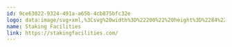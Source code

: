 ```yaml
---
id: 9ce63022-9324-491a-a65b-4cb875bfc32e
logo: data:image/svg+xml,%3Csvg%20width%3D%22200%22%20height%3D%2284%22%20viewBox%3D%220%200%20200%2084%22%20fill%3D%22none%22%20xmlns%3D%22http%3A%2F%2Fwww.w3.org%2F2000%2Fsvg%22%3E%0A%3Cpath%20d%3D%22M35%2028.0176L63.9434%2022L80.1444%2029.6105V31.9113L63.9434%2026.2477L35%2030.4954V28.0176Z%22%20fill%3D%22black%22%2F%3E%0A%3Cpath%20d%3D%22M35.0026%2031.9136L62.2355%2027.8429L80.1471%2033.1525V35.4534L62.2355%2031.9136L35.0026%2034.9224V31.9136Z%22%20fill%3D%22black%22%2F%3E%0A%3Cpath%20d%3D%22M60.225%2033.8611L35.0026%2036.3389V39.1707L60.225%2037.5778L80.1471%2039.1707V36.6929L60.225%2033.8611Z%22%20fill%3D%22black%22%2F%3E%0A%3Cpath%20d%3D%22M35.0026%2040.5845L57.5054%2040.0535L80.1471%2040.5845V43.0623L57.5054%2043.9473L35.0026%2043.0623V40.5845Z%22%20fill%3D%22black%22%2F%3E%0A%3Cpath%20d%3D%22M55.7545%2046.2493L35.0026%2044.4794V46.7803L55.7545%2050.1431L80.1471%2047.1343V44.4794L55.7545%2046.2493Z%22%20fill%3D%22black%22%2F%3E%0A%3Cpath%20d%3D%22M35.0026%2048.1952L53.5375%2052.266L80.1471%2048.9032V51.735L53.5375%2055.8057L35.0026%2050.6731V48.1952Z%22%20fill%3D%22black%22%2F%3E%0A%3Cpath%20d%3D%22M51.5189%2057.7523L35.0026%2051.7347V54.2125L51.5189%2062L80.1471%2055.8054V53.3276L51.5189%2057.7523Z%22%20fill%3D%22black%22%2F%3E%0A%3Cpath%20d%3D%22M87.5799%2037.0374H85.3538C85.3704%2037.6198%2085.4701%2038.1294%2085.6362%2038.5952C85.8023%2039.0611%2086.0681%2039.4396%2086.4004%2039.7599C86.7327%2040.0802%2087.1646%2040.3277%2087.6796%2040.5024C88.178%2040.6771%2088.7927%2040.7645%2089.4905%2040.7645C90.0885%2040.7645%2090.6368%2040.6917%2091.1185%2040.5316C91.6003%2040.386%2092.0157%2040.1676%2092.3479%2039.8764C92.6802%2039.5998%2092.9294%2039.2649%2093.1121%2038.8573C93.2782%2038.4642%2093.3779%2038.0274%2093.3779%2037.5324C93.3779%2036.9792%2093.245%2036.5133%2092.9792%2036.1639C92.7134%2035.8145%2092.3645%2035.5379%2091.9658%2035.3049C91.5671%2035.0866%2091.1352%2034.9119%2090.67%2034.7663C90.2048%2034.6207%2089.7563%2034.4751%2089.3575%2034.3295C88.9588%2034.1839%2088.6266%2034.0238%2088.3608%2033.8345C88.0949%2033.6598%2087.962%2033.4123%2087.962%2033.092C87.962%2032.9464%2087.9787%2032.8154%2088.0285%2032.6698C88.0617%2032.5388%2088.1448%2032.4223%2088.2611%2032.3058C88.3774%2032.2039%2088.5269%2032.1166%2088.7262%2032.0438C88.9256%2031.9855%2089.1748%2031.9419%2089.4905%2031.9419C89.7895%2031.9419%2090.0387%2032.0001%2090.238%2032.1166C90.4374%2032.233%2090.5869%2032.3641%2090.7032%2032.5242C90.8195%2032.6989%2090.9026%2032.8882%2090.9524%2033.092C90.9902%2033.2464%2091.0184%2033.4007%2091.0443%2033.5424C91.0525%2033.5876%2091.0607%2033.6321%2091.0687%2033.6744H93.2949C93.2949%2033.2958%2093.2118%2032.8882%2093.0789%2032.4805C92.9294%2032.0729%2092.6968%2031.6944%2092.3978%2031.345C92.0987%2031.0101%2091.7%2030.7335%2091.2182%2030.5151C90.7364%2030.2967%2090.155%2030.1803%2089.4905%2030.1803C88.7927%2030.1803%2088.2112%2030.2676%2087.7128%2030.4132C87.2145%2030.5588%2086.7991%2030.7772%2086.4835%2031.0392C86.1678%2031.3013%2085.9352%2031.6216%2085.7857%2031.9855C85.6362%2032.3641%2085.5697%2032.7572%2085.5697%2033.1939C85.5697%2033.8054%2085.7027%2034.3004%2085.9685%2034.6789C86.2343%2035.0574%2086.5665%2035.3632%2086.9653%2035.5961C87.364%2035.8291%2087.7959%2036.0183%2088.2611%2036.1494C88.7262%2036.2949%2089.1582%2036.426%2089.5569%2036.5424C89.9556%2036.6589%2090.2879%2036.8045%2090.5537%2036.9646C90.8195%2037.1394%2090.9524%2037.3577%2090.9524%2037.6344C90.9524%2038.0129%2090.8361%2038.3186%2090.6035%2038.5807C90.371%2038.8427%2089.9888%2038.9592%2089.4905%2038.9592C88.8592%2038.9592%2088.394%2038.7991%2088.0949%2038.4496C87.7959%2038.1148%2087.6132%2037.6489%2087.5799%2037.0374Z%22%20fill%3D%22black%22%2F%3E%0A%3Cpath%20d%3D%22M94.2258%2030.3986V32.1748H96.9006V40.5898H99.3095V32.1748H101.934V30.3986H94.2258Z%22%20fill%3D%22black%22%2F%3E%0A%3Cpath%20fill-rule%3D%22evenodd%22%20clip-rule%3D%22evenodd%22%20d%3D%22M110.853%2040.5898L109.806%2038.3186H104.872L103.875%2040.5898H101.467L106.118%2030.3986H108.444L113.262%2040.5898H110.853ZM108.926%2036.3532L107.298%2032.7863L105.703%2036.3532H108.926Z%22%20fill%3D%22black%22%2F%3E%0A%3Cpath%20d%3D%22M116.437%2036.4988L120.142%2040.5898H122.883L118.348%2035.4797L122.883%2030.3986H120.142L116.437%2034.4751V30.3986H114.029V40.5898H116.437V36.4988Z%22%20fill%3D%22black%22%2F%3E%0A%3Cpath%20d%3D%22M123.897%2040.5898V30.3986H126.306V40.5898H123.897Z%22%20fill%3D%22black%22%2F%3E%0A%3Cpath%20d%3D%22M130.735%2033.6744L136.035%2040.5898H138.344V30.3986H135.935V36.9938L130.851%2030.3986H128.326V40.5898H130.735V33.6744Z%22%20fill%3D%22black%22%2F%3E%0A%3Cpath%20d%3D%22M145.398%2036.8627V35.0866H151.611V36.4114C151.511%2037.0666%20151.329%2037.6635%20151.046%2038.1876C150.764%2038.7263%20150.398%2039.1921%20149.933%2039.5707C149.468%2039.9492%20148.903%2040.2549%20148.239%2040.4588C147.574%2040.6626%20146.81%2040.7645%20145.963%2040.7645C145.132%2040.7645%20144.351%2040.6335%20143.653%2040.3568C142.956%2040.0802%20142.341%2039.7017%20141.826%2039.2213C141.294%2038.7554%20140.896%2038.1876%20140.597%2037.547C140.298%2036.9064%20140.165%2036.2076%20140.165%2035.4797C140.165%2034.7517%20140.298%2034.0529%20140.597%2033.4123C140.896%2032.7717%20141.294%2032.2039%20141.809%2031.7235C142.324%2031.2576%20142.939%2030.8791%20143.653%2030.6025C144.351%2030.3258%20145.132%2030.1803%20145.963%2030.1803C147.524%2030.1803%20148.787%2030.5151%20149.767%2031.1848C150.731%2031.8545%20151.362%2032.8154%20151.628%2034.0966H149.418C149.252%2033.4851%20148.87%2033.0192%20148.255%2032.6844C147.641%2032.3495%20146.876%2032.1748%20145.979%2032.1748C145.498%2032.1748%20145.049%2032.2622%20144.634%2032.4223C144.218%2032.597%20143.853%2032.8154%20143.554%2033.1066C143.238%2033.3977%20142.989%2033.7472%20142.823%2034.1548C142.64%2034.5624%20142.557%2035.0138%20142.557%2035.4942C142.557%2035.9892%20142.64%2036.426%20142.823%2036.8336C142.989%2037.2413%20143.238%2037.6052%20143.554%2037.8964C143.853%2038.1876%20144.218%2038.4205%20144.634%2038.5807C145.049%2038.7554%20145.498%2038.8282%20145.979%2038.8282C146.444%2038.8282%20146.86%2038.7845%20147.225%2038.6826C147.591%2038.5807%20147.89%2038.4351%20148.156%2038.2604C148.421%2038.0857%20148.637%2037.8673%20148.804%2037.6344C148.97%2037.4014%20149.103%2037.1394%20149.202%2036.8627H145.398Z%22%20fill%3D%22black%22%2F%3E%0A%3Cpath%20d%3D%22M85.8522%2043.6873V53.8784H88.2611V50.0349H92.1319V48.2587H88.2611V45.6527H92.4642V43.6873H85.8522Z%22%20fill%3D%22black%22%2F%3E%0A%3Cpath%20fill-rule%3D%22evenodd%22%20clip-rule%3D%22evenodd%22%20d%3D%22M102.125%2053.8784L101.078%2051.6072H96.1439L95.1471%2053.8784H92.7382L97.3899%2043.6873H99.7157L104.534%2053.8784H102.125ZM100.197%2049.6418L98.5694%2046.0749L96.9745%2049.6418H100.197Z%22%20fill%3D%22black%22%2F%3E%0A%3Cpath%20d%3D%22M116.505%2049.9039H114.146C114.046%2050.2096%20113.914%2050.4862%20113.731%2050.7483C113.531%2051.0103%20113.299%2051.2287%20113.016%2051.418C112.734%2051.6072%20112.402%2051.7528%20112.036%2051.8547C111.654%2051.9712%20111.239%2052.0149%20110.774%2052.0149C110.259%2052.0149%20109.794%2051.9421%20109.378%2051.7674C108.946%2051.6072%20108.597%2051.3743%20108.298%2051.0831C107.999%2050.7919%20107.767%2050.4571%20107.601%2050.064C107.434%2049.6709%20107.351%2049.2487%20107.351%2048.7828C107.351%2048.3315%20107.434%2047.9093%20107.601%2047.5162C107.767%2047.1231%20107.999%2046.7737%20108.298%2046.4825C108.597%2046.1914%20108.946%2045.973%20109.378%2045.7983C109.794%2045.6381%20110.259%2045.5508%20110.774%2045.5508C111.671%2045.5508%20112.418%2045.7546%20113.016%2046.1331C113.598%2046.5117%20113.98%2047.0212%20114.146%2047.6618H116.522C116.422%2047.0795%20116.206%2046.5408%20115.891%2046.0312C115.558%2045.5217%20115.143%2045.0703%20114.645%2044.6918C114.13%2044.3133%20113.548%2044.0221%20112.884%2043.8037C112.219%2043.5853%20111.521%2043.4689%20110.757%2043.4689C109.926%2043.4689%20109.146%2043.6145%20108.448%2043.8911C107.733%2044.1677%20107.119%2044.5462%20106.604%2045.0121C106.089%2045.4925%20105.69%2046.0603%20105.391%2046.7009C105.092%2047.3415%20104.959%2048.0403%20104.959%2048.7683C104.959%2049.4962%20105.092%2050.195%20105.391%2050.8356C105.69%2051.4762%20106.089%2052.044%20106.62%2052.5099C107.135%2052.9903%20107.75%2053.3689%20108.448%2053.6455C109.146%2053.9221%20109.926%2054.0531%20110.757%2054.0531C111.521%2054.0531%20112.219%2053.9512%20112.884%2053.7328C113.548%2053.529%20114.13%2053.2378%20114.628%2052.8593C115.126%2052.4808%20115.542%2052.044%20115.874%2051.5344C116.19%2051.0394%20116.406%2050.4862%20116.505%2049.9039Z%22%20fill%3D%22black%22%2F%3E%0A%3Cpath%20d%3D%22M120.757%2053.8784H118.348V43.6873H120.757V53.8784Z%22%20fill%3D%22black%22%2F%3E%0A%3Cpath%20d%3D%22M122.777%2053.8784H128.891V52.1022H125.186V43.6873H122.777V53.8784Z%22%20fill%3D%22black%22%2F%3E%0A%3Cpath%20d%3D%22M132.779%2053.8784H130.37V43.6873H132.779V53.8784Z%22%20fill%3D%22black%22%2F%3E%0A%3Cpath%20d%3D%22M134.201%2043.6873V45.4634H136.876V53.8784H139.285V45.4634H141.91V43.6873H134.201Z%22%20fill%3D%22black%22%2F%3E%0A%3Cpath%20d%3D%22M145.758%2053.8784H143.349V43.6873H145.758V53.8784Z%22%20fill%3D%22black%22%2F%3E%0A%3Cpath%20d%3D%22M147.778%2053.8784H154.723V52.0149H150.187V49.6855H154.39V47.9093H150.187V45.5508H154.723V43.6873H147.778V53.8784Z%22%20fill%3D%22black%22%2F%3E%0A%3Cpath%20d%3D%22M155.976%2050.3261H158.202C158.235%2050.9375%20158.418%2051.4034%20158.717%2051.7383C159.016%2052.0877%20159.481%2052.2478%20160.113%2052.2478C160.611%2052.2478%20160.993%2052.1314%20161.226%2051.8693C161.458%2051.6072%20161.574%2051.3015%20161.574%2050.923C161.574%2050.6464%20161.442%2050.428%20161.176%2050.2533C160.91%2050.0931%20160.578%2049.9475%20160.179%2049.8311C159.78%2049.7146%20159.348%2049.5836%20158.883%2049.438C158.418%2049.3069%20157.986%2049.1177%20157.587%2048.8847C157.189%2048.6518%20156.856%2048.3461%20156.591%2047.9675C156.325%2047.589%20156.192%2047.094%20156.192%2046.4825C156.192%2046.0458%20156.258%2045.6527%20156.408%2045.2742C156.557%2044.9102%20156.79%2044.5899%20157.106%2044.3278C157.421%2044.0658%20157.837%2043.8474%20158.335%2043.7018C158.833%2043.5562%20159.415%2043.4689%20160.113%2043.4689C160.777%2043.4689%20161.359%2043.5853%20161.84%2043.8037C162.322%2044.0221%20162.721%2044.2987%20163.02%2044.6336C163.319%2044.983%20163.551%2045.3615%20163.701%2045.7692C163.834%2046.1768%20163.917%2046.5845%20163.917%2046.963H161.691L161.681%2046.9108L161.666%2046.8312C161.64%2046.6895%20161.612%2046.5349%20161.574%2046.3806C161.525%2046.1768%20161.442%2045.9875%20161.325%2045.8128C161.209%2045.6527%20161.059%2045.5217%20160.86%2045.4052C160.661%2045.2887%20160.412%2045.2305%20160.113%2045.2305C159.797%2045.2305%20159.548%2045.2742%20159.348%2045.3324C159.149%2045.4052%20158.999%2045.4925%20158.883%2045.5945C158.767%2045.7109%20158.684%2045.8274%20158.651%2045.9584C158.601%2046.104%20158.584%2046.235%20158.584%2046.3806C158.584%2046.7009%20158.717%2046.9484%20158.983%2047.1231C159.249%2047.3124%20159.581%2047.4725%20159.98%2047.6181C160.378%2047.7637%20160.827%2047.9093%20161.292%2048.0549C161.757%2048.2005%20162.189%2048.3752%20162.588%2048.5936C162.987%2048.8265%20163.335%2049.1031%20163.601%2049.4525C163.867%2049.8019%20164%2050.2678%20164%2050.8211C164%2051.3161%20163.9%2051.7528%20163.734%2052.1459C163.551%2052.5536%20163.302%2052.8884%20162.97%2053.165C162.638%2053.4562%20162.222%2053.6746%20161.741%2053.8202C161.259%2053.9803%20160.711%2054.0531%20160.113%2054.0531C159.415%2054.0531%20158.8%2053.9658%20158.302%2053.7911C157.787%2053.6163%20157.355%2053.3688%20157.022%2053.0486C156.69%2052.7283%20156.424%2052.3497%20156.258%2051.8839C156.092%2051.418%20155.992%2050.9084%20155.976%2050.3261Z%22%20fill%3D%22black%22%2F%3E%0A%3C%2Fsvg%3E%0A
name: Staking Facilities
link: https://stakingfacilities.com/
---
```

